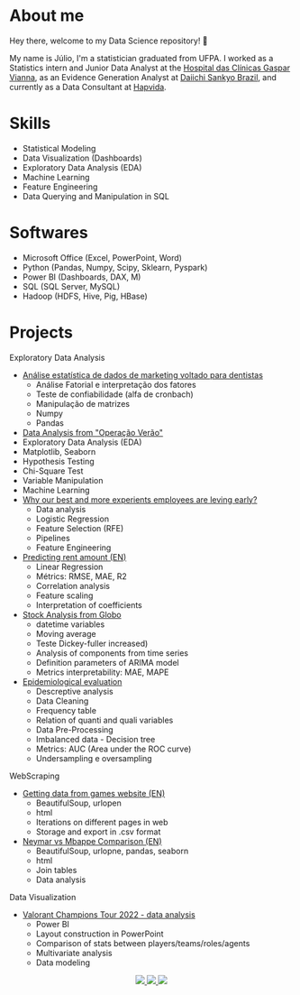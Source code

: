 # About me 

Hey there, welcome to my Data Science repository! 👋

My name is Júlio, I'm a statistician graduated from UFPA. I worked as a Statistics intern and Junior Data Analyst at the <a href="http://www.gasparvianna.pa.gov.br/site_novo/wp/">Hospital das Clínicas Gaspar Vianna</a>, as an Evidence Generation Analyst at <a href="https://www.daiichisankyo.com.br/site/">Daiichi Sankyo Brazil</a>, and currently as a Data Consultant at <a href="https://www2.hapvida.com.br/">Hapvida</a>.

# Skills

- Statistical Modeling
- Data Visualization (Dashboards)
- Exploratory Data Analysis (EDA)
- Machine Learning
- Feature Engineering
- Data Querying and Manipulation in SQL

# Softwares

- Microsoft Office (Excel, PowerPoint, Word)
- Python (Pandas, Numpy, Scipy, Sklearn, Pyspark)
- Power BI (Dashboards, DAX, M) 
- SQL (SQL Server, MySQL)
- Hadoop (HDFS, Hive, Pig, HBase)


# Projects

Exploratory Data Analysis
- <a href="https://github.com/JulioHenri/freelance_TCC_Odontologia"> Análise estatística de dados de marketing voltado para dentistas </a>
  - Análise Fatorial e interpretação dos fatores
  - Teste de confiabilidade (alfa de cronbach)
  - Manipulação de matrizes
  - Numpy
  - Pandas
- <a href="https://github.com/JulioHenri/Trabalho_DETRAN"> Data Analysis from "Operação Verão" </a>
- Exploratory Data Analysis (EDA)
- Matplotlib, Seaborn
- Hypothesis Testing
- Chi-Square Test
- Variable Manipulation
- Machine Learning
- <a href="https://github.com/JulioHenri/HR-analyze-and-predict"> Why our best and more experients employees are leving early?  </a>
  - Data analysis
  - Logistic Regression
  - Feature Selection (RFE)
  - Pipelines
  - Feature Engineering
- <a href="https://github.com/JulioHenri/Houses-to-rent"> Predicting rent amount (EN) </a>
  - Linear Regression 
  - Métrics: RMSE, MAE, R2
  - Correlation analysis
  - Feature scaling
  - Interpretation of coefficients 
- <a href="https://github.com/JulioHenri/S-ries-Temporais/tree/master"> Stock Analysis from Globo </a>
  - datetime variables
  - Moving average
  - Teste Dickey-fuller increased)
  - Analysis of components from time series
  - Definition parameters of ARIMA model
  - Metrics interpretability: MAE, MAPE
- <a href="https://github.com/JulioHenri/cliente_marcos"> Epidemiological evaluation </a>
  - Descreptive analysis
  - Data Cleaning 
  - Frequency table
  - Relation of quanti and quali variables
  - Data Pre-Processing
  - Imbalanced data - Decision tree
  - Metrics: AUC (Area under the ROC curve)
  - Undersampling e oversampling

WebScraping 
- <a href="https://github.com/JulioHenri/Games-Web-Scraping"> Getting data from games website (EN) </a>
  - BeautifulSoup, urlopen
  - html
  - Iterations on different pages in web
  - Storage and export in .csv format
- <a href="https://github.com/JulioHenri/Scraping-tables-python"> Neymar vs Mbappe Comparison (EN) </a>
  - BeautifulSoup, urlopne, pandas, seaborn
  - html
  - Join tables
  - Data analysis

Data Visualization
- <a href="https://github.com/JulioHenri/valorant_project/tree/master"> Valorant Champions Tour 2022 - data analysis </a>
  - Power BI
  - Layout construction in PowerPoint
  - Comparison of stats between players/teams/roles/agents
  - Multivariate analysis
  - Data modeling

</p>
<p align="center">
</p>
<p align="center">
  <a href="https://www.linkedin.com/in/juliohenri/" alt="LinkedIn">
    <img src="https://img.shields.io/badge/-LinkedIn-blue?style=flat&logo=Linkedin&logoColor=white" />
  </a>
  <a href="https://www.upwork.com/o/profiles/users/~016e27a86f0e80b4a5/" alt="UpWork">
    <img src="https://img.shields.io/badge/-UpWork-brightgreen/?style=flat&logo=upwork&logoColor=white" />
  </a>
  <a href="https://medium.com/@henrijulio2" alt="Medium">
    <img src="https://img.shields.io/badge/-Medium-24282A?style=flat&logo=Medium&logoColor=white" />
  </a>
</p>
